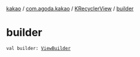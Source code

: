 [kakao](../../index.md) / [com.agoda.kakao](../index.md) / [KRecyclerView](index.md) / [builder](.)

# builder

`val builder: `[`ViewBuilder`](../-view-builder/index.md)